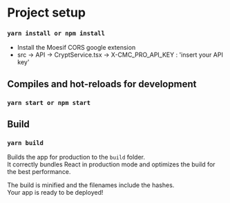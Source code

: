 # Project setup

### `yarn install or npm install`
* Install the Moesif CORS google extension
* src -> API -> CryptService.tsx -> X-CMC_PRO_API_KEY : 'insert your API key'

## Compiles and hot-reloads for development

### `yarn start or npm start`

## Build

### `yarn build`

Builds the app for production to the `build` folder.\
It correctly bundles React in production mode and optimizes the build for the best performance.

The build is minified and the filenames include the hashes.\
Your app is ready to be deployed!


